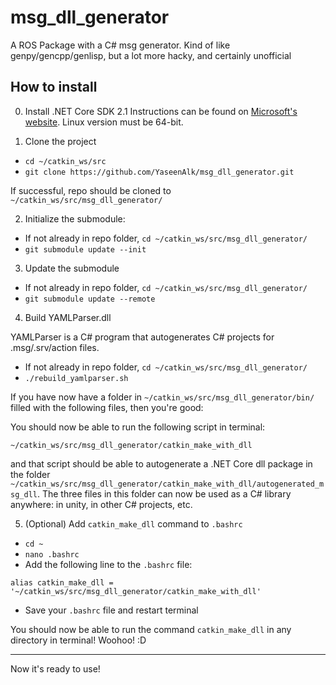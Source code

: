 # msg_dll_generator
A ROS Package with a C# msg generator. Kind of like genpy/gencpp/genlisp, but a lot more hacky, and certainly unofficial

## How to install
0) Install .NET Core SDK 2.1
Instructions can be found on [Microsoft's website](https://www.microsoft.com/net/download). Linux version must be 64-bit.

1) Clone the project
- `cd ~/catkin_ws/src`
- `git clone https://github.com/YaseenAlk/msg_dll_generator.git`

If successful, repo should be cloned to `~/catkin_ws/src/msg_dll_generator/`

2) Initialize the submodule:
- If not already in repo folder, `cd ~/catkin_ws/src/msg_dll_generator/`
- `git submodule update --init`

3) Update the submodule
- If not already in repo folder, `cd ~/catkin_ws/src/msg_dll_generator/`
- `git submodule update --remote`

4) Build YAMLParser.dll

YAMLParser is a C# program that autogenerates C# projects for .msg/.srv/action files.
- If not already in repo folder, `cd ~/catkin_ws/src/msg_dll_generator/`
- `./rebuild_yamlparser.sh`

If you have now have a folder in `~/catkin_ws/src/msg_dll_generator/bin/` filled with the following files, then you're good:

You should now be able to run the following script in terminal:

`~/catkin_ws/src/msg_dll_generator/catkin_make_with_dll`

and that script should be able to autogenerate a .NET Core dll package in the folder `~/catkin_ws/src/msg_dll_generator/catkin_make_with_dll/autogenerated_msg_dll`. The three files in this folder can now be used as a C# library anywhere: in unity, in other C# projects, etc.

5) (Optional) Add `catkin_make_dll` command to `.bashrc`
- `cd ~`
- `nano .bashrc`
- Add the following line to the `.bashrc` file:

`alias catkin_make_dll = '~/catkin_ws/src/msg_dll_generator/catkin_make_with_dll'`
- Save your `.bashrc` file and restart terminal

You should now be able to run the command `catkin_make_dll` in any directory in terminal! Woohoo! :D

---

Now it's ready to use!
